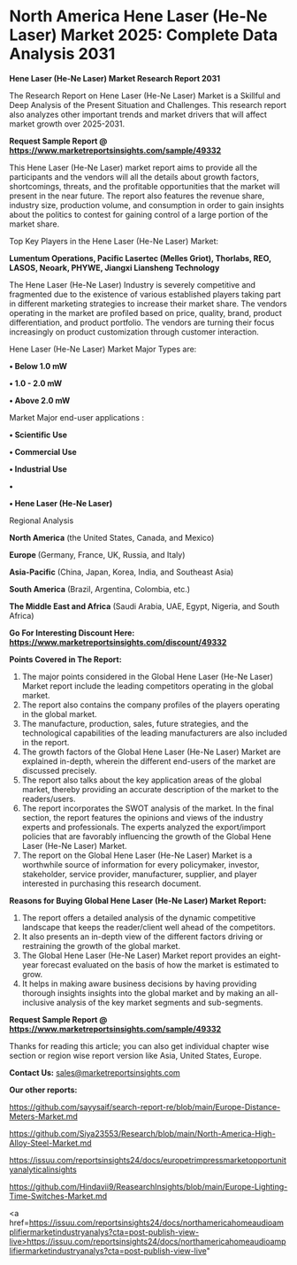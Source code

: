 # North America Hene Laser (He-Ne Laser) Market 2025: Complete Data Analysis 2031

<strong>Hene Laser (He-Ne Laser) Market Research Report 2031</strong>

The Research Report on Hene Laser (He-Ne Laser) Market is a Skillful and Deep Analysis of the Present Situation and Challenges. This research report also analyzes other important trends and market drivers that will affect market growth over 2025-2031.

<strong>Request Sample Report @ <a href=https://www.marketreportsinsights.com/sample/49332>https://www.marketreportsinsights.com/sample/49332</a></strong>

This Hene Laser (He-Ne Laser) market report aims to provide all the participants and the vendors will all the details about growth factors, shortcomings, threats, and the profitable opportunities that the market will present in the near future. The report also features the revenue share, industry size, production volume, and consumption in order to gain insights about the politics to contest for gaining control of a large portion of the market share.

Top Key Players in the Hene Laser (He-Ne Laser) Market:

<strong>Lumentum Operations, Pacific Lasertec (Melles Griot), Thorlabs, REO, LASOS, Neoark, PHYWE, Jiangxi Liansheng Technology</strong>

The Hene Laser (He-Ne Laser) Industry is severely competitive and fragmented due to the existence of various established players taking part in different marketing strategies to increase their market share. The vendors operating in the market are profiled based on price, quality, brand, product differentiation, and product portfolio. The vendors are turning their focus increasingly on product customization through customer interaction.

Hene Laser (He-Ne Laser) Market Major Types are:

<strong>•  Below 1.0 mW

•  1.0 - 2.0 mW

•  Above 2.0 mW</strong>

Market Major end-user applications :

<strong>•  Scientific Use

•  Commercial Use

•  Industrial Use

•  

•  Hene Laser (He-Ne Laser)</strong>

Regional Analysis

</u><strong><b>North America</b></strong> (the United States, Canada, and Mexico)

<strong><b>Europe </b></strong>(Germany, France, UK, Russia, and Italy)

<strong><b>Asia-Pacific</b></strong> (China, Japan, Korea, India, and Southeast Asia)

<strong><b>South America</b></strong> (Brazil, Argentina, Colombia, etc.)

<strong><b>The Middle East and Africa</b></strong> (Saudi Arabia, UAE, Egypt, Nigeria, and South Africa)

<strong>Go For Interesting Discount Here: <a href=https://www.marketreportsinsights.com/discount/49332>https://www.marketreportsinsights.com/discount/49332</a></strong>

<strong>Points Covered in The Report:</strong>
<ol>
  <li>The major points considered in the Global Hene Laser (He-Ne Laser) Market report include the leading competitors operating in the global market.</li>
  <li>The report also contains the company profiles of the players operating in the global market.</li>
  <li>The manufacture, production, sales, future strategies, and the technological capabilities of the leading manufacturers are also included in the report.</li>
  <li>The growth factors of the Global Hene Laser (He-Ne Laser) Market are explained in-depth, wherein the different end-users of the market are discussed precisely.</li>
  <li>The report also talks about the key application areas of the global market, thereby providing an accurate description of the market to the readers/users.</li>
  <li>The report incorporates the SWOT analysis of the market. In the final section, the report features the opinions and views of the industry experts and professionals. The experts analyzed the export/import policies that are favorably influencing the growth of the Global Hene Laser (He-Ne Laser) Market.</li>
  <li>The report on the Global Hene Laser (He-Ne Laser) Market is a worthwhile source of information for every policymaker, investor, stakeholder, service provider, manufacturer, supplier, and player interested in purchasing this research document.</li>
</ol>
<strong>Reasons for Buying Global Hene Laser (He-Ne Laser) Market Report:</strong>

<ol>
  <li>The report offers a detailed analysis of the dynamic competitive landscape that keeps the reader/client well ahead of the competitors.</li>
  <li>It also presents an in-depth view of the different factors driving or restraining the growth of the global market.</li>
  <li>The Global Hene Laser (He-Ne Laser) Market report provides an eight-year forecast evaluated on the basis of how the market is estimated to grow.</li>
  <li>It helps in making aware business decisions by having providing thorough insights insights into the global market and by making an all-inclusive analysis of the key market segments and sub-segments.</li>
</ol>
<strong>Request Sample Report @ <a href=https://www.marketreportsinsights.com/sample/49332>https://www.marketreportsinsights.com/sample/49332</a></strong>


Thanks for reading this article; you can also get individual chapter wise section or region wise report version like Asia, United States, Europe.

<strong>Contact Us:</strong>
sales@marketreportsinsights.com

<strong>Our other reports:</strong>

<a href=https://github.com/sayysaif/search-report-re/blob/main/Europe-Distance-Meters-Market.md>https://github.com/sayysaif/search-report-re/blob/main/Europe-Distance-Meters-Market.md</a>

<a href=https://github.com/Siya23553/Research/blob/main/North-America-High-Alloy-Steel-Market.md>https://github.com/Siya23553/Research/blob/main/North-America-High-Alloy-Steel-Market.md</a>

<a href=https://issuu.com/reportsinsights24/docs/europetrimpressmarketopportunityanalyticalinsights>https://issuu.com/reportsinsights24/docs/europetrimpressmarketopportunityanalyticalinsights</a>

<a href=https://github.com/Hindavii9/ReasearchInsights/blob/main/Europe-Lighting-Time-Switches-Market.md>https://github.com/Hindavii9/ReasearchInsights/blob/main/Europe-Lighting-Time-Switches-Market.md</a>

<a href=https://issuu.com/reportsinsights24/docs/northamericahomeaudioamplifiermarketindustryanalys?cta=post-publish-view-live>https://issuu.com/reportsinsights24/docs/northamericahomeaudioamplifiermarketindustryanalys?cta=post-publish-view-live</a>"

